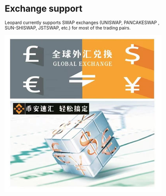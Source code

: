 # Exchange support

Leopard currently supports SWAP exchanges (UNISWAP, PANCAKESWAP , SUN-SHISWAP, JSTSWAP, etc.) for most of the trading pairs.

![](../.gitbook/assets/image5.png)
